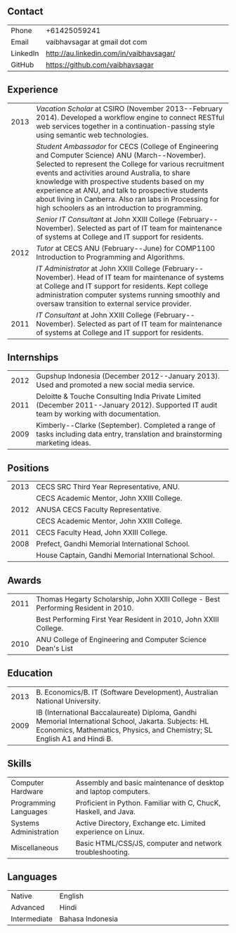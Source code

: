 Contact
-------

<table>
<col width="11%" />
<col width="88%" />
<tbody>
<tr class="odd">
<td align="left">Phone</td>
<td align="left">+61425059241</td>
</tr>
<tr class="even">
<td align="left">Email</td>
<td align="left"><script type="text/javascript">
<!--
h='&#x67;&#x6d;&#x61;&#x69;&#108;&#46;&#x63;&#x6f;&#x6d;';a='&#64;';n='&#118;&#x61;&#x69;&#98;&#104;&#x61;&#118;&#x73;&#x61;&#x67;&#x61;&#114;';e=n+a+h;
document.write('<a h'+'ref'+'="ma'+'ilto'+':'+e+'">'+e+'<\/'+'a'+'>');
// -->
</script><noscript>&#118;&#x61;&#x69;&#98;&#104;&#x61;&#118;&#x73;&#x61;&#x67;&#x61;&#114;&#32;&#x61;&#116;&#32;&#x67;&#x6d;&#x61;&#x69;&#108;&#32;&#100;&#x6f;&#116;&#32;&#x63;&#x6f;&#x6d;</noscript></td>
</tr>
<tr class="odd">
<td align="left">LinkedIn</td>
<td align="left"><a href="http://au.linkedin.com/in/vaibhavsagar/">http://au.linkedin.com/in/vaibhavsagar/</a></td>
</tr>
<tr class="even">
<td align="left">GitHub</td>
<td align="left"><a href="https://github.com/vaibhavsagar">https://github.com/vaibhavsagar</a></td>
</tr>
</tbody>
</table>

Experience
----------

<table>
<col width="6%" />
<col width="93%" />
<tbody>
<tr class="odd">
<td align="left">2013</td>
<td align="left"><em>Vacation Scholar</em> at CSIRO (November 2013--February 2014). Developed a workflow engine to connect RESTful web services together in a continuation-passing style using semantic web technologies.</td>
</tr>
<tr class="even">
<td align="left"></td>
<td align="left"><em>Student Ambassador</em> for CECS (College of Engineering and Computer Science) ANU (March--November). Selected to represent the College for various recruitment events and activities around Australia, to share knowledge with prospective students based on my experience at ANU, and talk to prospective students about living in Canberra. Also ran labs in Processing for high schoolers as an introduction to programming.</td>
</tr>
<tr class="odd">
<td align="left"></td>
<td align="left"><em>Senior IT Consultant</em> at John XXIII College (February--November). Selected as part of IT team for maintenance of systems at College and IT support for residents.</td>
</tr>
<tr class="even">
<td align="left">2012</td>
<td align="left"><em>Tutor</em> at CECS ANU (February--June) for COMP1100 Introduction to Programming and Algorithms.</td>
</tr>
<tr class="odd">
<td align="left"></td>
<td align="left"><em>IT Administrator</em> at John XXIII College (February--November). Head of IT team for maintenance of systems at College and IT support for residents. Kept college administration computer systems running smoothly and oversaw transition to external service provider.</td>
</tr>
<tr class="even">
<td align="left">2011</td>
<td align="left"><em>IT Consultant</em> at John XXIII College (February--November). Selected as part of IT team for maintenance of systems at College and IT support for residents.</td>
</tr>
</tbody>
</table>

Internships
-----------

<table>
<col width="6%" />
<col width="93%" />
<tbody>
<tr class="odd">
<td align="left">2012</td>
<td align="left">Gupshup Indonesia (December 2012--January 2013). Used and promoted a new social media service.</td>
</tr>
<tr class="even">
<td align="left">2011</td>
<td align="left">Deloitte &amp; Touche Consulting India Private Limited (December 2011--January 2012). Supported IT audit team by working with documentation.</td>
</tr>
<tr class="odd">
<td align="left">2009</td>
<td align="left">Kimberly--Clarke (September). Completed a range of tasks including data entry, translation and brainstorming marketing ideas.</td>
</tr>
</tbody>
</table>

Positions
---------

<table>
<col width="6%" />
<col width="93%" />
<tbody>
<tr class="odd">
<td align="left">2013</td>
<td align="left">CECS SRC Third Year Representative, ANU.</td>
</tr>
<tr class="even">
<td align="left"></td>
<td align="left">CECS Academic Mentor, John XXIII College.</td>
</tr>
<tr class="odd">
<td align="left">2012</td>
<td align="left">ANUSA CECS Faculty Representative.</td>
</tr>
<tr class="even">
<td align="left"></td>
<td align="left">CECS Academic Mentor, John XXIII College.</td>
</tr>
<tr class="odd">
<td align="left">2011</td>
<td align="left">CECS Faculty Head, John XXIII College.</td>
</tr>
<tr class="even">
<td align="left">2008</td>
<td align="left">Prefect, Gandhi Memorial International School.</td>
</tr>
<tr class="odd">
<td align="left"></td>
<td align="left">House Captain, Gandhi Memorial International School.</td>
</tr>
</tbody>
</table>

Awards
------

<table>
<col width="6%" />
<col width="93%" />
<tbody>
<tr class="odd">
<td align="left">2011</td>
<td align="left">Thomas Hegarty Scholarship, John XXIII College - Best Performing Resident in 2010.</td>
</tr>
<tr class="even">
<td align="left"></td>
<td align="left">Best Performing First Year Resident in 2010, John XXIII College.</td>
</tr>
<tr class="odd">
<td align="left">2010</td>
<td align="left">ANU College of Engineering and Computer Science Dean's List</td>
</tr>
</tbody>
</table>

Education
---------

<table>
<col width="6%" />
<col width="93%" />
<tbody>
<tr class="odd">
<td align="left">2013</td>
<td align="left">B. Economics/B. IT (Software Development), Australian National University.</td>
</tr>
<tr class="even">
<td align="left">2009</td>
<td align="left">IB (International Baccalaureate) Diploma, Gandhi Memorial International School, Jakarta. Subjects: HL Economics, Mathematics, Physics, and Chemistry; SL English A1 and Hindi B.</td>
</tr>
</tbody>
</table>

Skills
------

<table>
<col width="29%" />
<col width="70%" />
<tbody>
<tr class="odd">
<td align="left">Computer Hardware</td>
<td align="left">Assembly and basic maintenance of desktop and laptop computers.</td>
</tr>
<tr class="even">
<td align="left">Programming Languages</td>
<td align="left">Proficient in Python. Familiar with C, ChucK, Haskell, and Java.</td>
</tr>
<tr class="odd">
<td align="left">Systems Administration</td>
<td align="left">Active Directory, Exchange etc. Limited experience on Linux.</td>
</tr>
<tr class="even">
<td align="left">Miscellaneous</td>
<td align="left">Basic HTML/CSS/JS, computer and network troubleshooting.</td>
</tr>
</tbody>
</table>

Languages
---------

<table>
<col width="16%" />
<col width="83%" />
<tbody>
<tr class="odd">
<td align="left">Native</td>
<td align="left">English</td>
</tr>
<tr class="even">
<td align="left">Advanced</td>
<td align="left">Hindi</td>
</tr>
<tr class="odd">
<td align="left">Intermediate</td>
<td align="left">Bahasa Indonesia</td>
</tr>
</tbody>
</table>


